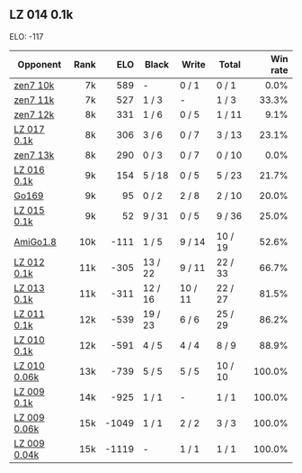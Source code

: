 ## LZ 014 0.1k ##

ELO: -117

Opponent | Rank | ELO | Black | Write | Total | Win rate
---------|-----:|----:|-------|-------|-------|-------:
[zen7 10k](zen7%2010k.md) | 7k | 589 | - | 0 / 1 | 0 / 1 | 0.0%
[zen7 11k](zen7%2011k.md) | 7k | 527 | 1 / 3 | - | 1 / 3 | 33.3%
[zen7 12k](zen7%2012k.md) | 8k | 331 | 1 / 6 | 0 / 5 | 1 / 11 | 9.1%
[LZ 017 0.1k](LZ%20017%200.1k.md) | 8k | 306 | 3 / 6 | 0 / 7 | 3 / 13 | 23.1%
[zen7 13k](zen7%2013k.md) | 8k | 290 | 0 / 3 | 0 / 7 | 0 / 10 | 0.0%
[LZ 016 0.1k](LZ%20016%200.1k.md) | 9k | 154 | 5 / 18 | 0 / 5 | 5 / 23 | 21.7%
[Go169](Go169.md) | 9k | 95 | 0 / 2 | 2 / 8 | 2 / 10 | 20.0%
[LZ 015 0.1k](LZ%20015%200.1k.md) | 9k | 52 | 9 / 31 | 0 / 5 | 9 / 36 | 25.0%
[AmiGo1.8](AmiGo1.8.md) | 10k | -111 | 1 / 5 | 9 / 14 | 10 / 19 | 52.6%
[LZ 012 0.1k](LZ%20012%200.1k.md) | 11k | -305 | 13 / 22 | 9 / 11 | 22 / 33 | 66.7%
[LZ 013 0.1k](LZ%20013%200.1k.md) | 11k | -311 | 12 / 16 | 10 / 11 | 22 / 27 | 81.5%
[LZ 011 0.1k](LZ%20011%200.1k.md) | 12k | -539 | 19 / 23 | 6 / 6 | 25 / 29 | 86.2%
[LZ 010 0.1k](LZ%20010%200.1k.md) | 12k | -591 | 4 / 5 | 4 / 4 | 8 / 9 | 88.9%
[LZ 010 0.06k](LZ%20010%200.06k.md) | 13k | -739 | 5 / 5 | 5 / 5 | 10 / 10 | 100.0%
[LZ 009 0.1k](LZ%20009%200.1k.md) | 14k | -925 | 1 / 1 | - | 1 / 1 | 100.0%
[LZ 009 0.06k](LZ%20009%200.06k.md) | 15k | -1049 | 1 / 1 | 2 / 2 | 3 / 3 | 100.0%
[LZ 009 0.04k](LZ%20009%200.04k.md) | 15k | -1119 | - | 1 / 1 | 1 / 1 | 100.0%
